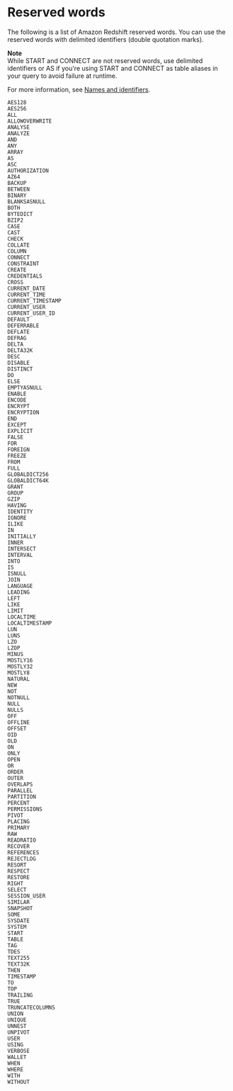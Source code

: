 # Reserved words<a name="r_pg_keywords"></a>

The following is a list of Amazon Redshift reserved words\. You can use the reserved words with delimited identifiers \(double quotation marks\)\.

**Note**  
While START and CONNECT are not reserved words, use delimited identifiers or AS if you're using START and CONNECT as table aliases in your query to avoid failure at runtime\.

For more information, see [Names and identifiers](r_names.md)\. 

```
AES128
AES256
ALL
ALLOWOVERWRITE
ANALYSE
ANALYZE
AND
ANY
ARRAY
AS
ASC
AUTHORIZATION
AZ64
BACKUP
BETWEEN
BINARY
BLANKSASNULL
BOTH
BYTEDICT
BZIP2
CASE
CAST
CHECK
COLLATE
COLUMN
CONNECT
CONSTRAINT
CREATE
CREDENTIALS
CROSS
CURRENT_DATE
CURRENT_TIME
CURRENT_TIMESTAMP
CURRENT_USER
CURRENT_USER_ID
DEFAULT
DEFERRABLE
DEFLATE
DEFRAG
DELTA
DELTA32K
DESC
DISABLE
DISTINCT
DO
ELSE
EMPTYASNULL
ENABLE
ENCODE
ENCRYPT     
ENCRYPTION
END
EXCEPT
EXPLICIT
FALSE
FOR
FOREIGN
FREEZE
FROM
FULL
GLOBALDICT256
GLOBALDICT64K
GRANT
GROUP
GZIP
HAVING
IDENTITY
IGNORE
ILIKE
IN
INITIALLY
INNER
INTERSECT
INTERVAL
INTO
IS
ISNULL
JOIN
LANGUAGE
LEADING
LEFT
LIKE
LIMIT
LOCALTIME
LOCALTIMESTAMP
LUN
LUNS
LZO
LZOP
MINUS
MOSTLY16
MOSTLY32
MOSTLY8
NATURAL
NEW
NOT
NOTNULL
NULL
NULLS
OFF
OFFLINE
OFFSET
OID
OLD
ON
ONLY
OPEN
OR
ORDER
OUTER
OVERLAPS
PARALLEL
PARTITION
PERCENT
PERMISSIONS
PIVOT
PLACING
PRIMARY
RAW
READRATIO
RECOVER
REFERENCES
REJECTLOG
RESORT
RESPECT
RESTORE
RIGHT
SELECT
SESSION_USER
SIMILAR
SNAPSHOT 
SOME
SYSDATE
SYSTEM
START
TABLE
TAG
TDES
TEXT255
TEXT32K
THEN
TIMESTAMP
TO
TOP
TRAILING
TRUE
TRUNCATECOLUMNS
UNION
UNIQUE
UNNEST
UNPIVOT
USER
USING
VERBOSE
WALLET
WHEN
WHERE
WITH
WITHOUT
```